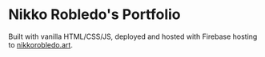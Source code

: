 # Nikko Robledo's Portfolio

Built with vanilla HTML/CSS/JS, deployed and hosted with Firebase hosting to [nikkorobledo.art](https://nikkorobledo.art).

